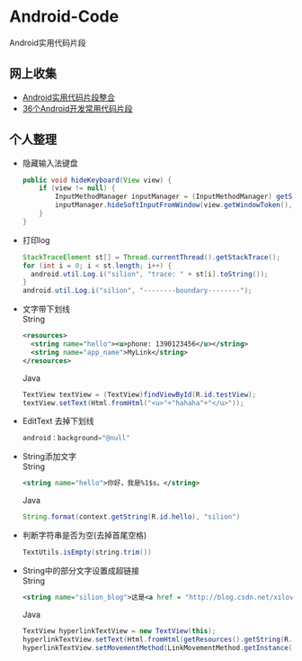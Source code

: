 # Android-Code
Android实用代码片段

## 网上收集
+ [Android实用代码片段整合](http://www.eoeandroid.com/thread-570919-1-1.html?_dsign=907052b3)
+ [36个Android开发常用代码片段](http://www.phpxs.com/code/1001775/)

## 个人整理
+ 隐藏输入法键盘

  ```java
  public void hideKeyboard(View view) {
      if (view != null) {
          InputMethodManager inputManager = (InputMethodManager) getSystemService(Context.INPUT_METHOD_SERVICE);
          inputManager.hideSoftInputFromWindow(view.getWindowToken(), InputMethodManager.HIDE_NOT_ALWAYS);
      }
  }
  ```

+ 打印log
  ```java
  StackTraceElement st[] = Thread.currentThread().getStackTrace();
  for (int i = 0; i < st.length; i++) {
    android.util.Log.i("silion", "trace: " + st[i].toString());
  }
  android.util.Log.i("silion", "--------boundary--------");
  ```

+ 文字带下划线  
  String
  ```xml
  <resources>  
    <string name="hello"><u>phone: 1390123456</u></string>  
    <string name="app_name">MyLink</string>  
  </resources>
  ```
  
  Java
  ```java
  TextView textView = (TextView)findViewById(R.id.testView);
  textView.setText(Html.fromHtml("<u>"+"hahaha"+"</u>"));
  ```
  
+ EditText 去掉下划线
  ```java
  android：background="@null"
  ```
  
+ String添加文字  
  String
  ```xml
  <string name="hello">你好，我是%1$s。</string>
  ```
  Java
  ```java
  String.format(context.getString(R.id.hello), "silion")
  ```

+ 判断字符串是否为空(去掉首尾空格)
  ```java
  TextUtils.isEmpty(string.trim())
  ```
  
+ String中的部分文字设置成超链接  
  String
  ```xml
  <string name="silion_blog">这是<a href = "http://blog.csdn.net/xilove102">silion</a>的博客</string>  
  ```
  
  Java
  ```java
  TextView hyperlinkTextView = new TextView(this);  
  hyperlinkTextView.setText(Html.fromHtml(getResources().getString(R.string.silion_blog)));  
  hyperlinkTextView.setMovementMethod(LinkMovementMethod.getInstance()); 
  ```

